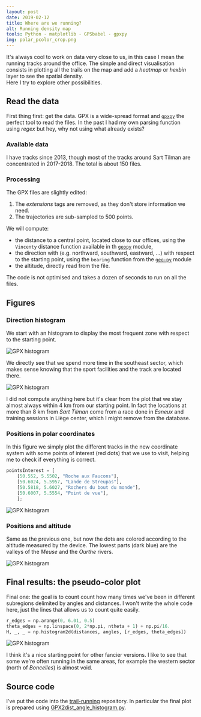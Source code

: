 ```yaml
---
layout: post
date: 2019-02-12
title: Where are we running?
alt: Running density map
tools: Python - matplotlib - GPSbabel - gpxpy
img: polar_pcolor_crop.png
---
```


It's always cool to work on data very close to us, in this case I mean the running tracks around the office. The simple and direct visualisation consists in plotting all the trails on the map and add a *heatmap* or *hexbin* layer to see the spatial density.      
Here I try to explore other possibilities.

## Read the data
First thing first: get the data. GPX is a wide-spread format and [`gpxpy`](https://github.com/tkrajina/gpxpy) the perfect tool to read the files. In the past I had my own parsing function using *regex* but hey, why not using what already exists?

### Available data
I have tracks since 2013, though most of the tracks around Sart Tilman are concentrated
in 2017-2018. The total is about 150 files.

### Processing

The GPX files are slightly edited:
1. The *extensions* tags are removed, as they don't store information we need.
2. The trajectories are sub-sampled to 500 points.  

We will compute:
* the distance to a central point, located close to our offices, using the `Vincenty` distance function available in th [`geopy`](https://github.com/geopy/geopy) module,
* the direction with (e.g. northward, southward, eastward, ...) with respect to the starting point, using the `bearing` function from the [`geo-py`](https://github.com/gojuno/geo-py) module
* the altitude, directly read from the file.

The code is not optimised and takes a dozen of seconds to run on all the files.

## Figures

### Direction histogram
We start with an histogram to display the most frequent zone with respect to the starting point.

<img src="{{ site.url }}/figures/blog/gpx_histogram01.png" class="img-responsive" alt="GPX histogram">

We directly see that we spend more time in the southeast sector, which makes sense knowing that the sport facilities and the track are located there.

<img src="{{ site.url }}/figures/blog/gpx_histogram02.png" class="img-responsive" alt="GPX histogram">

I did not compute anything here but it's clear from the plot that we stay almost always within 4 km from our starting point. In fact the locations at more than 8 km from *Sart Tilman* come from a race done in *Esneux* and training sessions in Liège center, which I might remove from the database.

### Positions in polar coordinates
In this figure we simply plot the different tracks in the new coordinate system with some points of interest (red dots) that we use to visit, helping me to check if everything is correct.

```python
pointsInterest = [
    [50.552, 5.5502, "Roche aux Faucons"],
    [50.6024, 5.5957, "Lande de Streupas"],
    [50.5818, 5.6027, "Rochers du bout du monde"],
    [50.6007, 5.5554, "Point de vue"],
    ];
```

<img src="{{ site.url }}/figures/blog/polar_trajectories_poi.png" class="img-responsive" alt="GPX histogram">

### Positions and altitude

Same as the previous one, but now the dots are colored according to the altitude measured by the device.
The lowest parts (dark blue) are the valleys of the *Meuse* and the *Ourthe* rivers.

<img src="{{ site.url }}/figures/blog/polar_scatter_altitude_zoom.jpg" class="img-responsive" alt="GPX histogram">

## Final results: the pseudo-color plot

Final one: the goal is to count count how many times we've been in different subregions delimited by angles and distances. I won't write the whole code here, just the lines that allows us to count quite easily.

```python
r_edges = np.arange(0, 6.01, 0.5)
theta_edges = np.linspace(0, 2*np.pi, ntheta + 1) + np.pi/16.
H, _, _ = np.histogram2d(distances, angles, [r_edges, theta_edges])
```

<img src="{{ site.url }}/figures/blog/polar_pcolor.png" class="img-responsive" alt="GPX histogram">

I think it's a nice starting point for other fancier versions. I like to see that some we're often running in the same areas, for example the western sector (north of *Boncelles*) is almost void.

## Source code

I've put the code into the [trail-running](https://github.com/ctroupin/trail-running-maps) repository.
In particular the final plot is prepared using [GPX2dist_angle_histogram.py](https://github.com/ctroupin/trail-running-maps/blob/master/notebooks/GPX2dist_angle_histogram.py).
